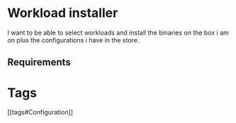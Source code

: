 
# Workload installer

I want to be able to select workloads and install the binaries on the box i am on plus the configurations i have in the store.

## Requirements

# Tags

[[tags#Configuration]]

